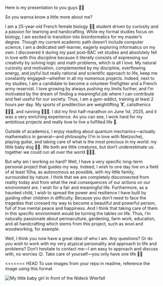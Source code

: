 Here is my presentation to you guys 🤎✨

So you wanna know a little more about me?

I am a 25-year-old French female biology 🔬🧬 student driven by curiosity and a passion for learning and handcrafting. While my formal studies focus on biology, I am excited to transition into bioinformatics for my master’s degree. Though my current academic path doesn’t include computer science, I am a dedicated self-learner, eagerly exploring informatics on my own. I discovered it during my past post-BAC vet studies and absolutely fell in love with this discipline because it literally consists of expressing our creativity by solving logic and math problems, which is all I love.
My natural curiosity and motivation, complemented by my discipline, overflowing energy, and joyful but really rational and scientific approach to life, keep me constantly engaged—whether in all my numerous projects. Indeed, next to my studies, I am a candidate to become a volunteer firefighter and a French army reservist. I love growing by always pushing my limits further, and I’m motivated by the dream of finding a meaningful job where I can contribute and feel useful for our society. Thus, I am a gym-addict, training at least 2 hours per day. My sports of predilection are weightlifting 🏋️, calisthenics 🤸🏼‍♀️, and running 🏃🏼‍♀️. I did my first half-marathon on June 1st, 2025, and it was a very enriching experience.
As you can see, I work hard for my ambitious projects and really love to live a fulfilled life 🤎.

Outside of academics, I enjoy reading about quantum mechanics—actually mathematics in general—and philosophy (I’m in love with Nietzsche), playing guitar, and taking care of what is the most precious in my world: my little baby dog 🐶🤎. We both are little creatures, but don’t underestimate us: together we could run all over the world 💪🏼✨.

But why am I working so hard? Well, I have a very specific long-term personal project that guides my way. Indeed, I wish to one day live on a field of at least 10ha, as autonomous as possible, with my little family, surrounded by nature. I think that we are completely disconnected from reality today and from what the real consequences of our actions on our environment are. I wish for a fair and meaningful life. Furthermore, as a haunted child, I wish to spread the power and resilience I have built by guiding other children in difficulty. Because you don’t need to face the tragedies that crossed my way to become a beautiful and powerful person, full of true mental peace and happiness. And I think that taking care of them in this specific environment would be turning the tables on life. Thus, I’m naturally passionate about permaculture, gardening, farm work, education, and all handcrafting which stems from this project, such as wool and woodworking, for example.

Well, I think you now have a great idea of who I am. Any questions? Or do you wish to work with my very atypical personality and approach to life and problems? Don’t hesitate to contact me—I am easy to approach and discuss with, no worries 😉.
Take care of yourself—you only have one life 🤎✨

<<<<<<< HEAD
To use images from your repo in readme, reference the image using this format

![My little baby girl in front of the Nideck Wterfall](https://github.com/[bdeminiere]/[Hello-world]/blob/[main]/babyboo-nideckwaterfall.pdf?raw=true)
